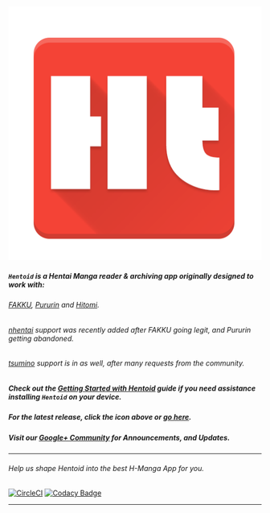 <!--
  Title: Hentoid
  Description: Doujinshi Android App
-->

[![Hentoid App Icon](https://raw.githubusercontent.com/AVnetWS/Hentoid-Resources/master/wiki/assets/img/ic_launcher-web.png)](https://github.com/AVnetWS/Hentoid/releases/latest)

##### `Hentoid` is a Hentai Manga reader & archiving app originally designed to work with:
###### [FAKKU](http://fakku.net/), [Pururin](https://raw.githubusercontent.com/AVnetWS/Hentoid-Resources/master/repo/assets/img/pururin.jpg) and [Hitomi](https://hitomi.la/).
###### [nhentai](https://nhentai.net/) support was recently added after FAKKU going legit, and Pururin getting abandoned.
###### [tsumino](http://www.tsumino.com/) support is in as well, after many requests from the community.

##### Check out the [Getting Started with Hentoid](https://github.com/AVnetWS/Hentoid/wiki/Getting-Started-with-Hentoid) guide if you need assistance installing `Hentoid` on your device.
##### For the latest release, click the icon above or [go here](https://github.com/AVnetWS/Hentoid/releases/latest).

##### Visit our [Google+ Community](https://plus.google.com/communities/110496467189870321840) for Announcements, and Updates.
___
###### Help us shape Hentoid into the best H-Manga App for you.
[![CircleCI](https://circleci.com/gh/AVnetWS/Hentoid.svg?style=shield&circle-token=62f6f71ba9dd3c419c10ee4e0beea3098ebdb168)](https://circleci.com/gh/AVnetWS/Hentoid) [![Codacy Badge](https://api.codacy.com/project/badge/Grade/ae76428c8f7b4b0eb17a2faca9175eb3)](https://www.codacy.com/app/AVnetWS/Hentoid?utm_source=github.com&amp;utm_medium=referral&amp;utm_content=AVnetWS/Hentoid&amp;utm_campaign=Badge_Grade)
___

<meta name='keywords' content='doujin, doujinshi, download doujinshi, android app, doujin android app, doujinshi android app, doujin android download, doujinshi android download'>